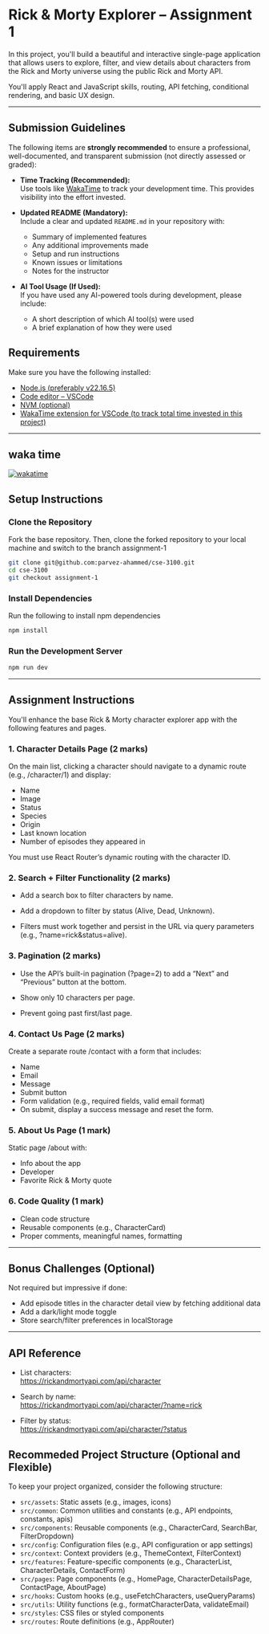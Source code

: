 # Rick & Morty Explorer – Assignment 1

In this project, you'll build a beautiful and interactive single-page application that allows users to explore, filter, and view details about characters from the Rick and Morty universe using the public Rick and Morty API.

You'll apply React and JavaScript skills, routing, API fetching, conditional rendering, and basic UX design.

---

## Submission Guidelines

The following items are **strongly recommended** to ensure a professional, well-documented, and transparent submission (not directly assessed or graded):

- **Time Tracking (Recommended):**  
  Use tools like [WakaTime](https://wakatime.com/) to track your development time. This provides visibility into the effort invested.

- **Updated README (Mandatory):**  
  Include a clear and updated `README.md` in your repository with:

  - Summary of implemented features
  - Any additional improvements made
  - Setup and run instructions
  - Known issues or limitations
  - Notes for the instructor

- **AI Tool Usage (If Used):**  
  If you have used any AI-powered tools during development, please include:
  - A short description of which AI tool(s) were used
  - A brief explanation of how they were used

## Requirements

Make sure you have the following installed:

- [Node.js (preferably v22.16.5)](https://nodejs.org/en/download/)
- [Code editor – VSCode](https://code.visualstudio.com/)
- [NVM (optional)](https://github.com/coreybutler/nvm-windows)
- [WakaTime extension for VSCode (to track total time invested in this project)](https://wakatime.com/plugins/vscode)

---

## waka time 
[![wakatime](https://wakatime.com/badge/user/9ed32cdc-f1b0-40d8-b67e-a2a820a8a845/project/a27bea73-af77-4ab5-885b-4058b0f397fa.svg)](https://wakatime.com/badge/user/9ed32cdc-f1b0-40d8-b67e-a2a820a8a845/project/a27bea73-af77-4ab5-885b-4058b0f397fa)

## Setup Instructions

### Clone the Repository

Fork the base repository. Then, clone the forked repository to your local machine and switch to the branch assignment-1

```bash
git clone git@github.com:parvez-ahammed/cse-3100.git
cd cse-3100
git checkout assignment-1
```

### Install Dependencies

Run the following to install npm dependencies

```bash
npm install
```

### Run the Development Server

```bash
npm run dev
```

---

## Assignment Instructions

You'll enhance the base Rick & Morty character explorer app with the following features and pages.

### 1. Character Details Page (2 marks)

On the main list, clicking a character should navigate to a dynamic route (e.g., /character/1) and display:

- Name
- Image
- Status
- Species
- Origin
- Last known location
- Number of episodes they appeared in

You must use React Router’s dynamic routing with the character ID.

### 2. Search + Filter Functionality (2 marks)

- Add a search box to filter characters by name.

- Add a dropdown to filter by status (Alive, Dead, Unknown).

- Filters must work together and persist in the URL via query parameters (e.g., ?name=rick&status=alive).

### 3. Pagination (2 marks)

- Use the API’s built-in pagination (?page=2) to add a “Next” and “Previous” button at the bottom.

- Show only 10 characters per page.

- Prevent going past first/last page.

### 4. Contact Us Page (2 marks)

Create a separate route /contact with a form that includes:

- Name
- Email
- Message
- Submit button
- Form validation (e.g., required fields, valid email format)
- On submit, display a success message and reset the form.

### 5. About Us Page (1 mark)

Static page /about with:

- Info about the app
- Developer
- Favorite Rick & Morty quote

### 6. Code Quality (1 mark)

- Clean code structure
- Reusable components (e.g., CharacterCard)
- Proper comments, meaningful names, formatting

---

## Bonus Challenges (Optional)

Not required but impressive if done:

- Add episode titles in the character detail view by fetching additional data
- Add a dark/light mode toggle
- Store search/filter preferences in localStorage

---

## API Reference

- List characters:  
  <https://rickandmortyapi.com/api/character>

- Search by name:  
  <https://rickandmortyapi.com/api/character/?name=rick>

- Filter by status:  
  <https://rickandmortyapi.com/api/character/?status>

## Recommeded Project Structure (Optional and Flexible)

To keep your project organized, consider the following structure:

- `src/assets`: Static assets (e.g., images, icons)
- `src/common`: Common utilities and constants (e.g., API endpoints, constants, apis)
- `src/components`: Reusable components (e.g., CharacterCard, SearchBar, FilterDropdown)
- `src/config`: Configuration files (e.g., API configuration or app settings)
- `src/context`: Context providers (e.g., ThemeContext, FilterContext)
- `src/features`: Feature-specific components (e.g., CharacterList, CharacterDetails, ContactForm)
- `src/pages`: Page components (e.g., HomePage, CharacterDetailsPage, ContactPage, AboutPage)
- `src/hooks`: Custom hooks (e.g., useFetchCharacters, useQueryParams)
- `src/utils`: Utility functions (e.g., formatCharacterData, validateEmail)
- `src/styles`: CSS files or styled components
- `src/routes`: Route definitions (e.g., AppRouter)
